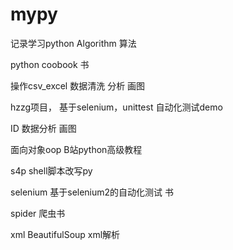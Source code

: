 # mypy
记录学习python
Algorithm 算法

python coobook 书

操作csv_excel 数据清洗 分析 画图

hzzg项目， 基于selenium，unittest 自动化测试demo

ID    数据分析 画图

面向对象oop B站python高级教程

s4p  shell脚本改写py

selenium  基于selenium2的自动化测试 书

spider  爬虫书

xml    BeautifulSoup xml解析



